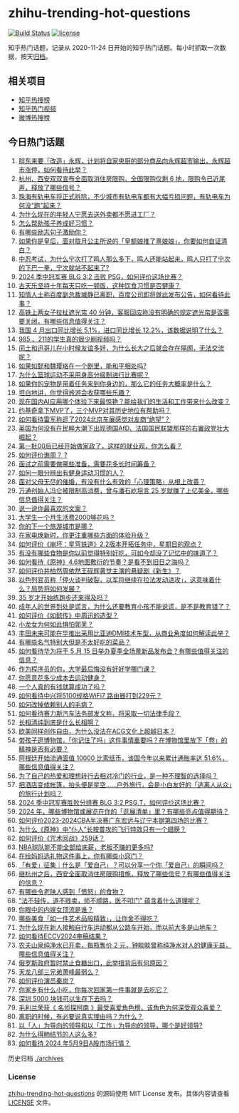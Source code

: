 # zhihu-trending-hot-questions

[![Build Status](https://github.com/justjavac/zhihu-trending-hot-questions/workflows/ci/badge.svg?branch=master)](https://github.com/justjavac/zhihu-trending-hot-questions/actions)
[![license](https://img.shields.io/github/license/justjavac/zhihu-trending-hot-questions)](https://github.com/justjavac/zhihu-trending-hot-questions/blob/master/LICENSE)

知乎热门话题，记录从 2020-11-24
日开始的知乎热门话题。每小时抓取一次数据，按天[归档](./archives)。

## 相关项目

- [知乎热搜榜](https://github.com/justjavac/zhihu-trending-top-search)
- [知乎热门视频](https://github.com/justjavac/zhihu-trending-hot-video)
- [微博热搜榜](https://github.com/justjavac/weibo-trending-hot-search)

## 今日热门话题

<!-- BEGIN -->
<!-- 最后更新时间 Fri May 10 2024 09:08:52 GMT+0800 (China Standard Time) -->

1. [胖东来要「改造」永辉，计划将自家央厨的部分商品向永辉超市输出，永辉超市涨停，如何看待此举？](https://www.zhihu.com/question/655430404)
1. [杭州、西安双双宣布全面取消住房限购，全国限购仅剩 6 地，限购令已近尾声，释放了哪些信号？](https://www.zhihu.com/question/655459201)
1. [珠海有轨电车将正式拆除，不少城市有轨电车都有大幅亏损问题，有轨电车为何没“跑”起来？](https://www.zhihu.com/question/655216043)
1. [为什么现在的年轻人宁愿去送外卖都不愿进工厂？](https://www.zhihu.com/question/392643496)
1. [怎么帮助孩子养成好习惯？](https://www.zhihu.com/question/655386687)
1. [有哪些励志句子激励你？](https://www.zhihu.com/question/521495985)
1. [如果你是皇后，面对胧月公主所说的「皇额娘推了熹娘娘」，你要如何自证清白？](https://www.zhihu.com/question/566861486)
1. [中忍考试，为什么宁次打了鸣人那么多下，鸣人还能站起来，鸣人只打了宁次的下巴一拳，宁次就站不起来了?](https://www.zhihu.com/question/458394330)
1. [2024 季中冠军赛 BLG 3:2 击败 PSG，如何评价这场比赛？](https://www.zhihu.com/question/655454288)
1. [古天乐坚持十年每天只吃一顿饭，这种饮食习惯是否健康？](https://www.zhihu.com/question/654477046)
1. [知情人士称百度副总裁璩静已离职，百度公司即将就此发布公告，如何看待此事？](https://www.zhihu.com/question/655491664)
1. [高铁上两女子拉扯遮光帘 40 分钟，客服回应称没有明确的规定遮光帘是否需要关闭，有哪些信息值得关注？](https://www.zhihu.com/question/655149233)
1. [我国 4 月出口同比增长 5.1%，进口同比增长 12.2%，该数据说明了什么？](https://www.zhihu.com/question/655439418)
1. [985 、211的学生真的很少刷视频吗？](https://www.zhihu.com/question/655207797)
1. [闰土和迅哥儿在小时候友谊多好，为什么长大之后就会存在隔阂，无法交流呢？](https://www.zhihu.com/question/655443488)
1. [如果如懿和魏璎珞在一个剧里，能和平相处吗?](https://www.zhihu.com/question/538837423)
1. [为什么篮球运动不采用身高分级制进行比赛呢？](https://www.zhihu.com/question/642128349)
1. [如果你的宠物是带着任务来到你身边的，那么它的任务大概率是什么？](https://www.zhihu.com/question/653429421)
1. [坦白地讲，你觉得旅游会收获哪些乐趣？](https://www.zhihu.com/question/653301531)
1. [现在国内AI应用哪个体验下来最惊艳？能给我们的生活和工作带来什么改变？](https://www.zhihu.com/question/655446059)
1. [约基奇拿下MVP了，三个MVP对其历史地位有帮助吗？](https://www.zhihu.com/question/655425920)
1. [如何看待雷军称逛了2024北京车展感觉对友商“绝望”？](https://www.zhihu.com/question/655216484)
1. [英国为何没有在民粹大潮下出现德国AfD、法国国民联盟那样的右翼政党壮大崛起？](https://www.zhihu.com/question/645385028)
1. [第一批00后已经开始做家政了，这样的就业观，你怎么看？](https://www.zhihu.com/question/655403801)
1. [如何评价谯周？ ?](https://www.zhihu.com/question/35865739)
1. [面试之前需要做哪些准备，需要花多长时间筹备？](https://www.zhihu.com/question/651409573)
1. [如何一眼分辨出有健身运动习惯的人？](https://www.zhihu.com/question/633237461)
1. [面对父母无尽的催婚，有没有什么有效的「心理策略」从根上改善？](https://www.zhihu.com/question/653430269)
1. [万通创始人冯仑被限制高消费，曾与潘石屹坦言 25 岁就赚了上亿美金，哪些信息值得关注？](https://www.zhihu.com/question/655381869)
1. [说一说你最喜欢的文案？](https://www.zhihu.com/question/650683493)
1. [大学生一个月生活费2000够花吗？](https://www.zhihu.com/question/653988458)
1. [你的下一个旅游城市是哪？](https://www.zhihu.com/question/653678578)
1. [在家电焕新时，你更注重哪些方面的体验升级？](https://www.zhihu.com/question/655245758)
1. [如何评价《崩坏：星穹铁道》2.2版本开拓任务中，星期日的观点？](https://www.zhihu.com/question/655387407)
1. [有没有哪些食物是你以前觉得特别好吃，可如今却没了记忆中的味道了？](https://www.zhihu.com/question/652523453)
1. [如何看待《原神》4.6地图敷衍的节奏？是看不到旧日之海吗？](https://www.zhihu.com/question/655395548)
1. [如何评价井柏然周依然王砚辉黄觉主演的悬疑剧《新生》？](https://www.zhihu.com/question/655173322)
1. [以色列官员称「停火谈判破裂，以军将继续在拉法发动进攻」，这意味着什么？局势将如何发展？](https://www.zhihu.com/question/655536394)
1. [35 岁才开始练跑步还来得及吗？](https://www.zhihu.com/question/650557740)
1. [成年人的世界到处是谎言，为什么还要教育小孩不能说谎，是不是教育错了？](https://www.zhihu.com/question/649462600)
1. [如何评价《如懿传》中周迅的造型？](https://www.zhihu.com/question/290962573)
1. [小龙女为何如此惧怕郭芙？](https://www.zhihu.com/question/655382716)
1. [丰田未来可能在华推出采用比亚迪DMI技术车型，从商业角度如何解读此举？](https://www.zhihu.com/question/655429971)
1. [有哪些名气特别大但是不太好吃的菜品？](https://www.zhihu.com/question/651694296)
1. [如何看待华为将于 5 月 15 日举办夏季全场景新品发布会？有哪些值得关注的信息？](https://www.zhihu.com/question/655316744)
1. [作为程序员的你，大学最后悔没有好好学哪门课？](https://www.zhihu.com/question/652210870)
1. [你愿意花多少成本去运动健身？](https://www.zhihu.com/question/655284591)
1. [一个人真的有钱就算成功了吗？](https://www.zhihu.com/question/655178141)
1. [如何看待中兴将5100规格WiFi7 路由器打到229元？](https://www.zhihu.com/question/655344515)
1. [如何改掉依赖别人的毛病？](https://www.zhihu.com/question/653480308)
1. [如何看待赛力斯汽车法务部发文称，将采取一切法律手段？](https://www.zhihu.com/question/655133456)
1. [长相清纯到底是什么长相啊？](https://www.zhihu.com/question/46205622)
1. [欧美同样创作自由，为什么没法在ACG文化上超越日本？](https://www.zhihu.com/question/649318081)
1. [带孩子逛博物馆，「你记住了吗」这件事情重要吗？在博物馆里放下「卷」的精神是否有必要？](https://www.zhihu.com/question/655376448)
1. [阿根廷开始流通面值 10000 比索纸币，该国今年以来累计通胀率达 51.6%，哪些信息值得关注？](https://www.zhihu.com/question/655342189)
1. [为了自己的热爱和理想转行去相对冷门的行业，是一种不理智的选择吗？](https://www.zhihu.com/question/652074708)
1. [把酒店变成帐篷，抬头便是星空……户外旅行，会是小白友好的「逃离人从众」的旅行计划吗？](https://www.zhihu.com/question/654363766)
1. [2024 季中冠军赛胜败分组赛 BLG 3:2 PSG.T，如何评价这场比赛？](https://www.zhihu.com/question/655458598)
1. [2024 年，哪些博物馆或展览在你的「逛展清单」里？有哪些亮点值得期待？](https://www.zhihu.com/question/655334511)
1. [如何评价2023-2024CBA半决赛广东宏远与辽宁本钢第四场的比赛？](https://www.zhihu.com/question/655384360)
1. [为什么《原神》中“仆人”长按普攻的飞行特效只有一个翅膀？](https://www.zhihu.com/question/654515471)
1. [如何评价《咒术回战》259话？](https://www.zhihu.com/question/655441737)
1. [NBA球队能不能全部给底薪，老板不赚的更多吗?](https://www.zhihu.com/question/651904530)
1. [在给妈妈选礼物这件事上，你有哪些小窍门？](https://www.zhihu.com/question/654610242)
1. [「有爱」征集｜什么是「爱自己」？可以分享一个你「爱自己」的瞬间吗？](https://www.zhihu.com/question/655443176)
1. [继杭州之后，西安全面取消住房限购措施，释放了哪些信号？有哪些值得关注的信息？](https://www.zhihu.com/question/655455691)
1. [有哪些令老陕人感到「愤怒」的食物？](https://www.zhihu.com/question/654368963)
1. [“法不轻传，道不贱卖，师不顺路，医不叩门” 蕴含着什么道理呢？](https://www.zhihu.com/question/655330437)
1. [你眼中的内娱女顶流是谁？](https://www.zhihu.com/question/652991636)
1. [哪些美食「如一件艺术品般精致」，让你舍不得吃？](https://www.zhihu.com/question/650255813)
1. [为什么现在新人接触自行车运动都从公路车开始，而以前大多是山地车？](https://www.zhihu.com/question/654594780)
1. [如何看待ECCV2024审稿结果？](https://www.zhihu.com/question/642095706)
1. [农夫山泉纯净水已开卖，每瓶售价 2 元，钟睒睒曾称纯净水对人的健康无益，哪些信息值得关注？](https://www.zhihu.com/question/655317518)
1. [俄罗斯政府暂时禁止食糖出口，此举措背后有何原因？](https://www.zhihu.com/question/654928743)
1. [天龙八部三兄弟萧峰最弱么？](https://www.zhihu.com/question/654783233)
1. [如何评价演员秦岚？](https://www.zhihu.com/question/296172467)
1. [你家乡有什么小吃，你每次回家第一件事就是去吃它？](https://www.zhihu.com/question/653330758)
1. [深圳 5000 块钱可以生存下去吗？](https://www.zhihu.com/question/649440155)
1. [毛利兰荣获《 名侦探柯南 》最受喜爱角色榜，该角色为何深受观众喜爱？](https://www.zhihu.com/question/655345654)
1. [离职的时候，有必要说真实理由吗？为什么？](https://www.zhihu.com/question/654654764)
1. [以「人」为导向的领导和以「工作」为导向的领导，哪个是好领导?](https://www.zhihu.com/question/653093480)
1. [为什么得肺结节的人这么多?](https://www.zhihu.com/question/655097736)
1. [如何看待 2024 年5月9日A股市场行情？](https://www.zhihu.com/question/655434498)

<!-- END -->

历史归档 [./archives](./archives)

### License

[zhihu-trending-hot-questions](https://github.com/justjavac/zhihu-trending-hot-questions)
的源码使用 MIT License 发布。具体内容请查看 [LICENSE](./LICENSE) 文件。

